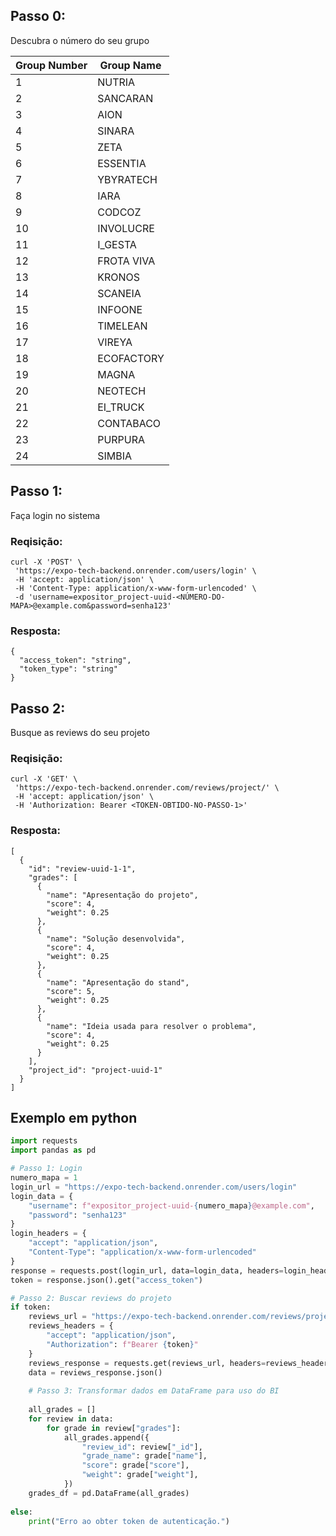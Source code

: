 

## Passo 0:
Descubra o número do seu grupo

| Group Number | Group Name   |
|--------------|-------------|
| 1            | NUTRIA      |
| 2            | SANCARAN    |
| 3            | AION        |
| 4            | SINARA      |
| 5            | ZETA        |
| 6            | ESSENTIA    |
| 7            | YBYRATECH   |
| 8            | IARA        |
| 9            | CODCOZ      |
| 10           | INVOLUCRE   |
| 11           | I_GESTA     |
| 12           | FROTA VIVA  |
| 13           | KRONOS      |
| 14           | SCANEIA     |
| 15           | INFOONE     |
| 16           | TIMELEAN    |
| 17           | VIREYA      |
| 18           | ECOFACTORY  |
| 19           | MAGNA       |
| 20           | NEOTECH     |
| 21           | EI_TRUCK    |
| 22           | CONTABACO   |
| 23           | PURPURA     |
| 24           | SIMBIA      |



## Passo 1:
Faça login no sistema

### Reqisição:
```
curl -X 'POST' \
 'https://expo-tech-backend.onrender.com/users/login' \
 -H 'accept: application/json' \
 -H 'Content-Type: application/x-www-form-urlencoded' \
 -d 'username=expositor_project-uuid-<NÚMERO-DO-MAPA>@example.com&password=senha123'
```
### Resposta:
```
{
  "access_token": "string",
  "token_type": "string"
}
```

## Passo 2:
Busque as reviews do seu projeto

### Reqisição:
```
curl -X 'GET' \
 'https://expo-tech-backend.onrender.com/reviews/project/' \
 -H 'accept: application/json' \
 -H 'Authorization: Bearer <TOKEN-OBTIDO-NO-PASSO-1>'
```
### Resposta:
```
[
  {
    "id": "review-uuid-1-1",
    "grades": [
      {
        "name": "Apresentação do projeto",
        "score": 4,
        "weight": 0.25
      },
      {
        "name": "Solução desenvolvida",
        "score": 4,
        "weight": 0.25
      },
      {
        "name": "Apresentação do stand",
        "score": 5,
        "weight": 0.25
      },
      {
        "name": "Ideia usada para resolver o problema",
        "score": 4,
        "weight": 0.25
      }
    ],
    "project_id": "project-uuid-1"
  }
]
```

## Exemplo em python

```python
import requests
import pandas as pd

# Passo 1: Login
numero_mapa = 1
login_url = "https://expo-tech-backend.onrender.com/users/login"
login_data = {
    "username": f"expositor_project-uuid-{numero_mapa}@example.com",
    "password": "senha123"
}
login_headers = {
    "accept": "application/json",
    "Content-Type": "application/x-www-form-urlencoded"
}
response = requests.post(login_url, data=login_data, headers=login_headers)
token = response.json().get("access_token")

# Passo 2: Buscar reviews do projeto
if token:
    reviews_url = "https://expo-tech-backend.onrender.com/reviews/project/"
    reviews_headers = {
        "accept": "application/json",
        "Authorization": f"Bearer {token}"
    }
    reviews_response = requests.get(reviews_url, headers=reviews_headers)
    data = reviews_response.json()
    
    # Passo 3: Transformar dados em DataFrame para uso do BI
    
    all_grades = []
    for review in data:
        for grade in review["grades"]:
            all_grades.append({
                "review_id": review["_id"],
                "grade_name": grade["name"],
                "score": grade["score"],
                "weight": grade["weight"],
            })
    grades_df = pd.DataFrame(all_grades)
    
else:
    print("Erro ao obter token de autenticação.")